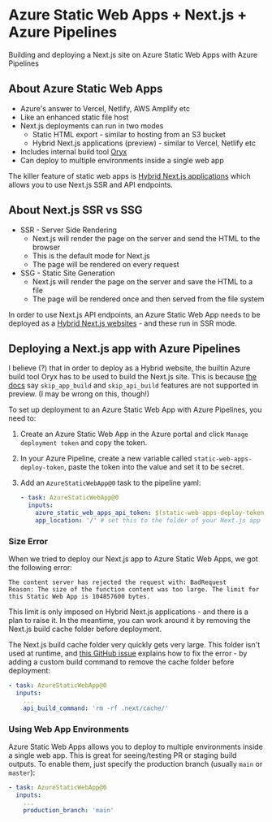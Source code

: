 # Azure Static Web Apps + Next.js + Azure Pipelines

Building and deploying a Next.js site on Azure Static Web Apps with Azure Pipelines

## About Azure Static Web Apps

- Azure's answer to Vercel, Netlify, AWS Amplify etc
- Like an enhanced static file host
- Next.js deployments can run in two modes
  - Static HTML export - similar to hosting from an S3 bucket
  - Hybrid Next.js applications (preview) - similar to Vercel, Netlify etc
- Includes internal build tool [Oryx](https://github.com/microsoft/Oryx)
- Can deploy to multiple environments inside a single web app

The killer feature of static web apps is [Hybrid Next.js applications](https://learn.microsoft.com/en-us/azure/static-web-apps/deploy-Next.js-hybrid) which allows you to use Next.js SSR and API endpoints.

## About Next.js SSR vs SSG

- SSR - Server Side Rendering
  - Next.js will render the page on the server and send the HTML to the browser
  - This is the default mode for Next.js
  - The page will be rendered on every request
- SSG - Static Site Generation
  - Next.js will render the page on the server and save the HTML to a file
  - The page will be rendered once and then served from the file system

In order to use Next.js API endpoints, an Azure Static Web App needs to be deployed as a [Hybrid Next.js websites](https://learn.microsoft.com/en-us/azure/static-web-apps/nextjs#hybrid-nextjs-applications-preview) - and these run in SSR mode.

## Deploying a Next.js app with Azure Pipelines

I believe (?) that in order to deploy as a Hybrid website, the builtin Azure build tool Oryx has to be used to build the Next.js site. This is because [the docs](https://learn.microsoft.com/en-us/azure/static-web-apps/deploy-Next.js-hybrid#unsupported-features-in-preview) say `skip_app_build` and `skip_api_build` features are not supported in preview. (I may be wrong on this, though!)

To set up deployment to an Azure Static Web App with Azure Pipelines, you need to:

1. Create an Azure Static Web App in the Azure portal and click `Manage deployment token` and copy the token.
1. In your Azure Pipeline, create a new variable called `static-web-apps-deploy-token`, paste the token into the value and set it to be secret.
1. Add an `AzureStaticWebApp@0` task to the pipeline yaml:

   ```yaml
   - task: AzureStaticWebApp@0
     inputs:
       azure_static_web_apps_api_token: $(static-web-apps-deploy-token)
       app_location: '/' # set this to the folder of your Next.js app
   ```

### Size Error

When we tried to deploy our Next.js app to Azure Static Web Apps, we got the following error:

```
The content server has rejected the request with: BadRequest
Reason: The size of the function content was too large. The limit for this Static Web App is 104857600 bytes.
```

This limit is only imposed on Hybrid Next.js applications - and there is a plan to raise it. In the meantime, you can work around it by removing the Next.js build cache folder before deployment.

The Next.js build cache folder very quickly gets very large. This folder isn't used at runtime, and [this GitHub issue](https://github.com/Azure/static-web-apps/issues/1034#issuecomment-1399256154) explains how to fix the error - by adding a custom build command to remove the cache folder before deployment:

```yaml
- task: AzureStaticWebApp@0
  inputs:
    ...
    api_build_command: 'rm -rf .next/cache/'
```

### Using Web App Environments

Azure Static Web Apps allows you to deploy to multiple environments inside a single web app. This is great for seeing/testing PR or staging build outputs. To enable them, just specify the production branch (usually `main` or `master`):

```yaml
- task: AzureStaticWebApp@0
  inputs:
    ...
    production_branch: 'main'
```
